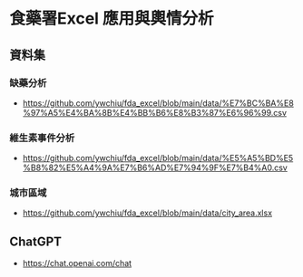 # 食藥署Excel 應用與輿情分析

## 資料集

### 缺藥分析
- https://github.com/ywchiu/fda_excel/blob/main/data/%E7%BC%BA%E8%97%A5%E4%BA%8B%E4%BB%B6%E8%B3%87%E6%96%99.csv

### 維生素事件分析
- https://github.com/ywchiu/fda_excel/blob/main/data/%E5%A5%BD%E5%B8%82%E5%A4%9A%E7%B6%AD%E7%94%9F%E7%B4%A0.csv

### 城市區域
- https://github.com/ywchiu/fda_excel/blob/main/data/city_area.xlsx

## ChatGPT
- https://chat.openai.com/chat
